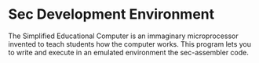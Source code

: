 # Sec Development Environment
The Simplified Educational Computer is an immaginary microprocessor invented to teach students how the computer works. This program lets you to write and execute in an emulated environment the sec-assembler code.
